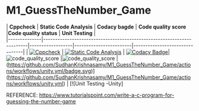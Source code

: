 # M1_GuessTheNumber_Game

| **Cppcheck** | **Static Code Analysis**                                              | **Codacy bagde** | **Code quality score** |**Code quality status** | **Unit Testing** |  
|--------------|-----------------------------------------------------------------------|------------------|------------------------|--------------------------------|
|  [![Cppcheck](https://github.com/SudhanKrishnasamy/M1_GuessTheNumber_Game/actions/workflows/c-cpp.yml/badge.svg)](https://github.com/SudhanKrishnasamy/M1_GuessTheNumber_Game/actions/workflows/c-cpp.yml)    | [![Static Code Analysis](https://github.com/SudhanKrishnasamy/M1_GuessTheNumber_Game/actions/workflows/static.yml/badge.svg)](https://github.com/SudhanKrishnasamy/M1_GuessTheNumber_Game/actions/workflows/static.yml) | [![Codacy Badge](https://app.codacy.com/project/badge/Grade/baba9c0cee5f417d8bf752a10addb430)](https://www.codacy.com/gh/SudhanKrishnasamy/M1_GuessTheNumber_Game/dashboard?utm_source=github.com&amp;utm_medium=referral&amp;utm_content=SudhanKrishnasamy/M1_GuessTheNumber_Game&amp;utm_campaign=Badge_Grade)| ![code_quality_score](https://api.codiga.io/project/30964/score/svg) |![code_quality_score](https://api.codiga.io/project/30964/status/svg) | 
(https://github.com/SudhanKrishnasamy/M1_GuessTheNumber_Game/actions/workflows/unity.yml/badge.svg)](https://github.com/SudhanKrishnasamy/M1_GuessTheNumber_Game/actions/workflows/unity.yml) | [![Unit Testing -Unity]












REFERENCE: https://www.tutorialspoint.com/write-a-c-program-for-guessing-the-number-game
